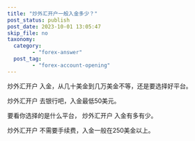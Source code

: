 ```yaml
---
title: "炒外汇开户一般入金多少？"
post_status: publish
post_date: 2023-10-01 13:05:47
skip_file: no
taxonomy:
  category:
        - "forex-answer"
  post_tag:
        - "forex-account-opening"
---
```


炒外汇开户 入金，从几十美金到几万美金不等，还是要选择好平台。

炒外汇开户 去银行吧，入金最低50美元。

要看你选择的是什么平台， 炒外汇开户 入金有多有少。

炒外汇开户 不需要手续费，入金一般在250美金以上。
